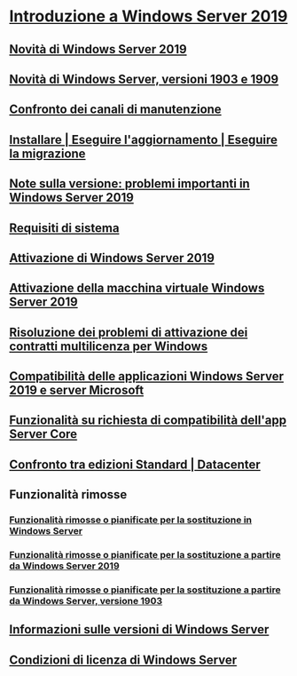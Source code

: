 # [Introduzione a Windows Server 2019](get-started-19.md) 
## [Novità di Windows Server 2019](whats-new-19.md)
## [Novità di Windows Server, versioni 1903 e 1909](whats-new-in-windows-server-1903-1909.md)
## [Confronto dei canali di manutenzione](servicing-channels-19.md)
## [Installare | Eseguire l'aggiornamento | Eseguire la migrazione](install-upgrade-migrate-19.md)
## [Note sulla versione: problemi importanti in Windows Server 2019](rel-notes-19.md)
## [Requisiti di sistema](sys-reqs-19.md)
## [Attivazione di Windows Server 2019](activation-19.md)
## [Attivazione della macchina virtuale Windows Server 2019](vm-activation-19.md)
## [Risoluzione dei problemi di attivazione dei contratti multilicenza per Windows](../get-started/activation-troubleshooting-guide.md)
## [Compatibilità delle applicazioni Windows Server 2019 e server Microsoft](app-compat-19.md)
## [Funzionalità su richiesta di compatibilità dell'app Server Core](install-fod-19.md)
## [Confronto tra edizioni Standard | Datacenter](editions-comparison-19.md)
## Funzionalità rimosse
### [Funzionalità rimosse o pianificate per la sostituzione in Windows Server](removed-features.md)
### [Funzionalità rimosse o pianificate per la sostituzione a partire da Windows Server 2019](removed-features-19.md)
### [Funzionalità rimosse o pianificate per la sostituzione a partire da Windows Server, versione 1903](removed-features-1903.md)
## [Informazioni sulle versioni di Windows Server](../get-started/windows-server-release-info.md)
## [Condizioni di licenza di Windows Server](../windows-server-licensing/windows-server-licensing.md)